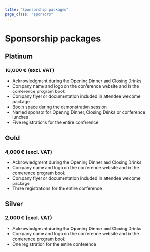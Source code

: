 ```yaml
---
title: "Sponsorship packages"
page_class: "sponsors"
---
```


# Sponsorship packages

## <span class="platinum">Platinum</span>

### <span class="amount">10,000 € (excl. VAT)</span>

* Acknowledgment during the Opening Dinner and Closing Drinks
* Company name and logo on the conference website and in the conference program book
* Company flyer or documentation included in attendee welcome package
* Booth space during the demonstration session
* Named sponsor for Opening Dinner, Closing Drinks or conference lunches
* Five registrations for the entire conference

## <span class="gold">Gold</span>

### <span class="amount">4,000 € (excl. VAT)</span>

* Acknowledgment during the Opening Dinner and Closing Drinks
* Company name and logo on the conference website and in the conference program book
* Company flyer or documentation included in attendee welcome package
* Three registrations for the entire conference

## <span class="silver">Silver</span>

### <span class="amount">2,000 € (excl. VAT)</span>

* Acknowledgment during the Opening Dinner and Closing Drinks
* Company name and logo on the conference website and in the conference program book
* One registration for the entire conference
